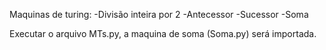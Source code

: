 Maquinas de turing:
-Divisão inteira por 2
-Antecessor
-Sucessor
-Soma

Executar o arquivo MTs.py, a maquina de soma (Soma.py) será importada.
